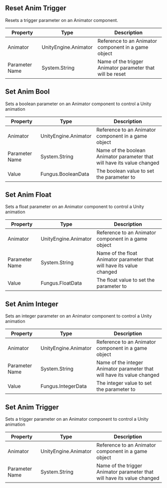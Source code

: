 ## Reset Anim Trigger
Resets a trigger parameter on an Animator component.

Property | Type | Description
 --- | --- | ---
Animator | UnityEngine.Animator | Reference to an Animator component in a game object
Parameter Name | System.String | Name of the trigger Animator parameter that will be reset

## Set Anim Bool
Sets a boolean parameter on an Animator component to control a Unity animation

Property | Type | Description
 --- | --- | ---
Animator | UnityEngine.Animator | Reference to an Animator component in a game object
Parameter Name | System.String | Name of the boolean Animator parameter that will have its value changed
Value | Fungus.BooleanData | The boolean value to set the parameter to

## Set Anim Float
Sets a float parameter on an Animator component to control a Unity animation

Property | Type | Description
 --- | --- | ---
Animator | UnityEngine.Animator | Reference to an Animator component in a game object
Parameter Name | System.String | Name of the float Animator parameter that will have its value changed
Value | Fungus.FloatData | The float value to set the parameter to

## Set Anim Integer
Sets an integer parameter on an Animator component to control a Unity animation

Property | Type | Description
 --- | --- | ---
Animator | UnityEngine.Animator | Reference to an Animator component in a game object
Parameter Name | System.String | Name of the integer Animator parameter that will have its value changed
Value | Fungus.IntegerData | The integer value to set the parameter to

## Set Anim Trigger
Sets a trigger parameter on an Animator component to control a Unity animation

Property | Type | Description
 --- | --- | ---
Animator | UnityEngine.Animator | Reference to an Animator component in a game object
Parameter Name | System.String | Name of the trigger Animator parameter that will have its value changed

